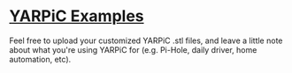 <h1><u>YARPiC Examples</u></h1>

Feel free to upload your customized YARPiC .stl files, and leave a little note about what you're using YARPiC for (e.g. Pi-Hole, daily driver, home automation, etc).
